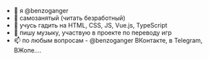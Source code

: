- 👋 я @benzoganger
- 👀 самозанятый (читать безработный)
- 🌱 учусь гадить на HTML, CSS, JS, Vue.js, TypeScript
- 💞️ пишу музыку, участвую в проекте по переводу игр
- 📫 по любым вопросам - @benzoganger ВКонтакте, в Telegram, ВЖопе....

